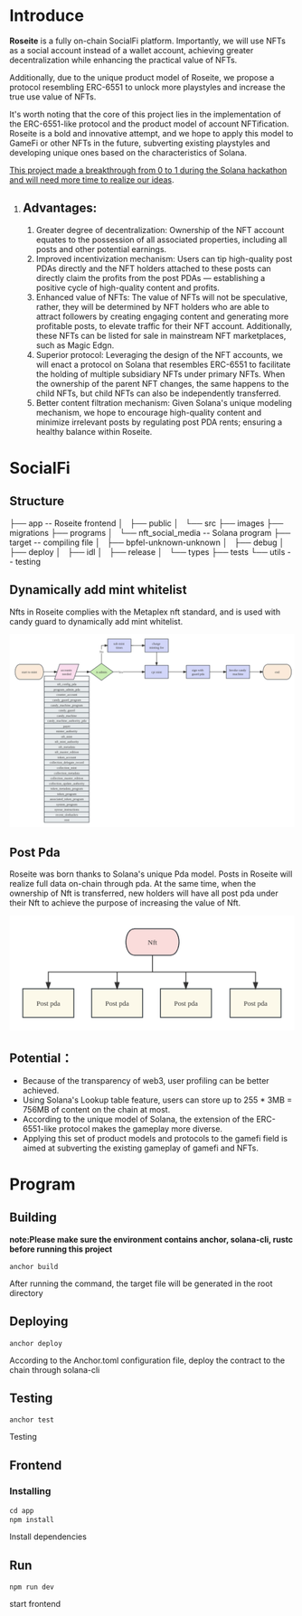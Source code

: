 # Introduce

**Roseite** is a fully on-chain SocialFi platform. Importantly, we will use NFTs as a social account instead of a wallet account, achieving greater decentralization while enhancing the practical value of NFTs.

Additionally, due to the unique product model of Roseite, we propose a protocol resembling ERC-6551 to unlock more playstyles and increase the true use value of NFTs.

It's worth noting that the core of this project lies in the implementation of the ERC-6551-like protocol and the product model of account NFTification. Roseite is a bold and innovative attempt, and we hope to apply this model to GameFi or other NFTs in the future, subverting existing playstyles and developing unique ones based on the characteristics of Solana.

<u>This project made a breakthrough from 0 to 1 during the Solana hackathon and will need more time to realize our ideas</u>.



1. ## Advantages:

   1. Greater degree of decentralization: Ownership of the NFT account equates to the possession of all associated properties, including all posts and other potential earnings.
   2. Improved incentivization mechanism: Users can tip high-quality post PDAs directly and the NFT holders attached to these posts can directly claim the profits from the post PDAs — establishing a positive cycle of high-quality content and profits.
   3. Enhanced value of NFTs: The value of NFTs will not be speculative, rather, they will be determined by NFT holders who are able to attract followers by creating engaging content and generating more profitable posts, to elevate traffic for their NFT account. Additionally, these NFTs can be listed for sale in mainstream NFT marketplaces, such as Magic Edgn.
   4. Superior protocol: Leveraging the design of the NFT accounts, we will enact a protocol on Solana that resembles ERC-6551 to facilitate the holding of multiple subsidiary NFTs under primary NFTs. When the ownership of the parent NFT changes, the same happens to the child NFTs, but child NFTs can also be independently transferred.
   5. Better content filtration mechanism: Given Solana's unique modeling mechanism, we hope to encourage high-quality content and minimize irrelevant posts by regulating post PDA rents; ensuring a healthy balance within Roseite.



# SocialFi



## Structure

├── app -- Roseite frontend
│   ├── public
│   └── src
├── images
├── migrations
├── programs
│   └── nft_social_media -- Solana program
├── target -- compiling file
│   ├── bpfel-unknown-unknown
│   ├── debug
│   ├── deploy
│   ├── idl
│   ├── release
│   └── types
├── tests
└── utils -- testing



## Dynamically add mint whitelist

Nfts in Roseite complies with the Metaplex nft standard, and is used with candy guard to dynamically add mint whitelist.

![image-20231010155818315](./images/image-20231010155818315.png)



## Post Pda

Roseite was born thanks to Solana's unique Pda model. Posts in Roseite will realize full data on-chain through pda. At the same time, when the ownership of Nft is transferred, new holders will have all post pda under their Nft to achieve the purpose of increasing the value of Nft.

![未命名文件](./images/post.png)



## Potential：

- Because of the transparency of web3, user profiling can be better achieved.
- Using Solana's Lookup table feature, users can store up to 255 * 3MB = 756MB of content on the chain at most.
- According to the unique model of Solana, the extension of the ERC-6551-like protocol makes the gameplay more diverse.
- Applying this set of product models and protocols to the gamefi field is aimed at subverting the existing gameplay of gamefi and NFTs.



# Program

## Building

**note:Please make sure the environment contains anchor, solana-cli, rustc before running this project**

```
anchor build
```

After running the command, the target file will be generated in the root directory



## Deploying

```
anchor deploy
```

According to the Anchor.toml configuration file, deploy the contract to the chain through solana-cli



## Testing

```
anchor test
```

Testing



## Frontend

### Installing

```
cd app
npm install
```

Install dependencies



## Run

```
npm run dev
```

start frontend